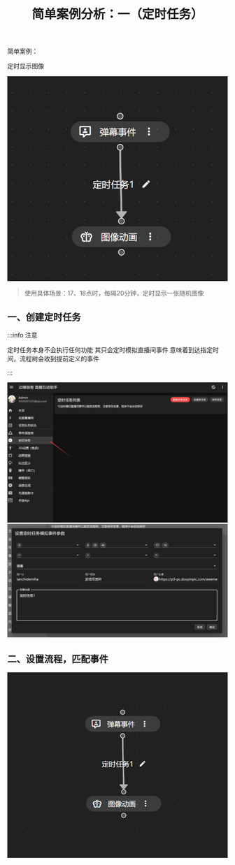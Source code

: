 ﻿---
slug: simple_1
title: 简单案例分析：一（定时任务）
authors: [edgehacker]
tags: [案例分析]
---

简单案例：

定时显示图像

![img](./img/0.png)

<!-- truncate -->

> 使用具体场景：17、18点时，每隔20分钟，定时显示一张随机图像

## 一、创建定时任务

:::info 注意

定时任务本身不会执行任何功能
其只会定时模拟直播间事件
意味着到达指定时间，流程树会收到提前定义的事件

:::

![img](./img/1.png)
![img](./img/2.png)

## 二、设置流程，匹配事件
![img](./img/3.png)